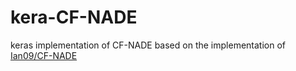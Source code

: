 # kera-CF-NADE
keras implementation of CF-NADE based on the implementation of [Ian09/CF-NADE](https://github.com/Ian09/CF-NADE)
